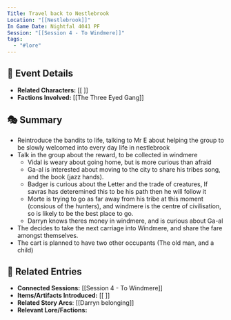 ```yaml
---
Title: Travel back to Nestlebrook
Location: "[[Nestlebrook]]"
In Game Date: Nightfal 4041 PF
Session: "[[Session 4 - To Windmere]]"
tags:
  - "#lore"
---
```


## 📆 Event Details
- **Related Characters:** [[ ]]  
- **Factions Involved:** [[The Three Eyed Gang]]    

## 🎭 Summary
- Reintroduce the bandits to life, talking to Mr E about helping the group to be slowly welcomed into every day life in nestlebrook
- Talk in the group about the reward, to be collected in windmere
	- Vidal is weary about going home, but is more curious than afraid
	- Ga-al is interested about moving to the city to share his tribes song, and the book (jazz hands).
	- Badger is curious about the Letter and the trade of creatures, If savras has deteremined this to be his path then he will follow it
	- Morte is trying to go as far away from his tribe at this moment (consious of the hunters), and windmere is the centre of civilisation, so is likely to be the best place to go.
	- Darryn knows theres money in windmere, and is curious about Ga-al
- The decides to take the next carriage into Windmere, and share the fare amongst themselves.
- The cart is planned to have two other occupants (The old man, and a child)


## 🔗 Related Entries
- **Connected Sessions:** [[Session 4 - To Windmere]]  
- **Items/Artifacts Introduced:** [[ ]]  
- **Related Story Arcs**: [[Darryn belonging]]
- **Relevant Lore/Factions:** 
